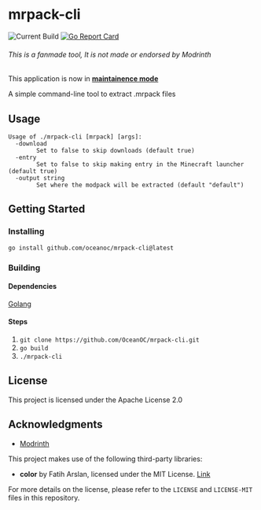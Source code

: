 # mrpack-cli
![Current Build](https://github.com/oceanoc/mrpack-cli/actions/workflows/go.yml/badge.svg)
[![Go Report Card](https://goreportcard.com/badge/github.com/oceanoc/mrpack-cli)](https://goreportcard.com/report/github.com/oceanoc/mrpack-cli)
###### This is a fanmade tool, It is not made or endorsed by Modrinth
This application is now in [**maintainence mode**](https://en.wikipedia.org/wiki/Maintenance_mode)

A simple command-line tool to extract .mrpack files
## Usage
```
Usage of ./mrpack-cli [mrpack] [args]:
  -download
    	Set to false to skip downloads (default true)
  -entry
    	Set to false to skip making entry in the Minecraft launcher (default true)
  -output string
    	Set where the modpack will be extracted (default "default")
```

## Getting Started
### Installing
```go install github.com/oceanoc/mrpack-cli@latest```
### Building
#### Dependencies
[Golang](https://go.dev)
#### Steps
1. `git clone https://github.com/OceanOC/mrpack-cli.git`
2. `go build`
3. `./mrpack-cli`
## License
This project is licensed under the Apache License 2.0
## Acknowledgments
- [Modrinth](https://modrinth.com)

This project makes use of the following third-party libraries:
- **color** by Fatih Arslan, licensed under the MIT License. [Link](https://github.com/fatih/color)

For more details on the license, please refer to the `LICENSE` and `LICENSE-MIT` files in this repository.
